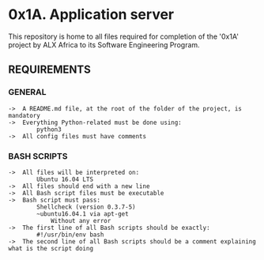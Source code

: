 # 0x1A. Application server

This repository is home to all files required for completion of the '0x1A' project by ALX Africa to its Software Engineering Program.

## REQUIREMENTS

### GENERAL

```
->	A README.md file, at the root of the folder of the project, is mandatory
->	Everything Python-related must be done using:
		python3
->	All config files must have comments
```

### BASH SCRIPTS

```
->	All files will be interpreted on:
		Ubuntu 16.04 LTS
->	All files should end with a new line
->	All Bash script files must be executable
->	Bash script must pass:
		Shellcheck (version 0.3.7-5)
		~ubuntu16.04.1 via apt-get
			Without any error
->	The first line of all Bash scripts should be exactly:
		#!/usr/bin/env bash
->	The second line of all Bash scripts should be a comment explaining what is the script doing
```